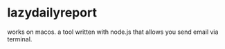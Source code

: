 # lazydailyreport
works on macos. a tool written with node.js that allows you send email via terminal.
